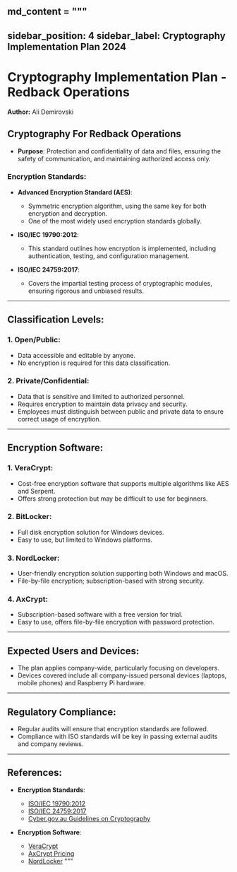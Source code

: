 md_content = """
---
sidebar_position: 4
sidebar_label: Cryptography Implementation Plan 2024
---

# Cryptography Implementation Plan - Redback Operations

**Author:** Ali Demirovski

## Cryptography For Redback Operations

- **Purpose**: Protection and confidentiality of data and files, ensuring the safety of communication, and maintaining authorized access only.

### Encryption Standards:
- **Advanced Encryption Standard (AES)**:
    - Symmetric encryption algorithm, using the same key for both encryption and decryption.
    - One of the most widely used encryption standards globally.

- **ISO/IEC 19790:2012**:
    - This standard outlines how encryption is implemented, including authentication, testing, and configuration management.

- **ISO/IEC 24759:2017**:
    - Covers the impartial testing process of cryptographic modules, ensuring rigorous and unbiased results.

---

## Classification Levels:

### 1. Open/Public:
- Data accessible and editable by anyone.
- No encryption is required for this data classification.

### 2. Private/Confidential:
- Data that is sensitive and limited to authorized personnel.
- Requires encryption to maintain data privacy and security.
- Employees must distinguish between public and private data to ensure correct usage of encryption.

---

## Encryption Software:

### 1. **VeraCrypt**:
- Cost-free encryption software that supports multiple algorithms like AES and Serpent.
- Offers strong protection but may be difficult to use for beginners.

### 2. **BitLocker**:
- Full disk encryption solution for Windows devices.
- Easy to use, but limited to Windows platforms.

### 3. **NordLocker**:
- User-friendly encryption solution supporting both Windows and macOS.
- File-by-file encryption; subscription-based with strong security.

### 4. **AxCrypt**:
- Subscription-based software with a free version for trial.
- Easy to use, offers file-by-file encryption with password protection.

---

## Expected Users and Devices:

- The plan applies company-wide, particularly focusing on developers.
- Devices covered include all company-issued personal devices (laptops, mobile phones) and Raspberry Pi hardware.

---

## Regulatory Compliance:

- Regular audits will ensure that encryption standards are followed.
- Compliance with ISO standards will be key in passing external audits and company reviews.

---

## References:

- **Encryption Standards**:
    - [ISO/IEC 19790:2012](https://www.iso.org/standard/52906.html)
    - [ISO/IEC 24759:2017](https://www.iso.org/standard/72515.html)
    - [Cyber.gov.au Guidelines on Cryptography](https://www.cyber.gov.au/resources-business-and-government/essential-cyber-security/ism/cyber-security-guidelines/guidelines-cryptography)
    
- **Encryption Software**:
    - [VeraCrypt](https://sourceforge.net/projects/veracrypt/)
    - [AxCrypt Pricing](https://axcrypt.net/pricing/)
    - [NordLocker](https://nordlocker.com)
"""
